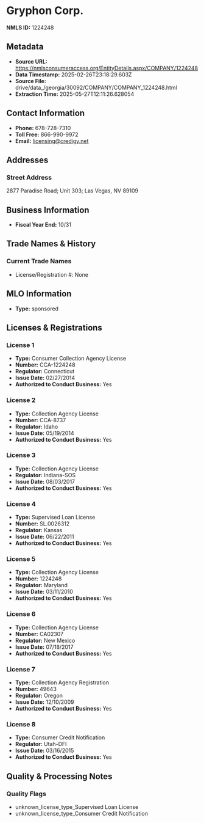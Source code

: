 # Gryphon Corp.

**NMLS ID:** 1224248

## Metadata
- **Source URL:** https://nmlsconsumeraccess.org/EntityDetails.aspx/COMPANY/1224248
- **Data Timestamp:** 2025-02-26T23:18:29.603Z
- **Source File:** drive/data_/georgia/30092/COMPANY/COMPANY_1224248.html
- **Extraction Time:** 2025-05-27T12:11:26.628054

## Contact Information
- **Phone:** 678-728-7310
- **Toll Free:** 866-990-9972
- **Email:** licensing@credigy.net

## Addresses
### Street Address
2877 Paradise Road; Unit 303; Las Vegas, NV 89109

## Business Information
- **Fiscal Year End:** 10/31

## Trade Names & History
### Current Trade Names
- License/Registration #: None

## MLO Information
- **Type:** sponsored

## Licenses & Registrations

### License 1
- **Type:** Consumer Collection Agency License
- **Number:** CCA-1224248
- **Regulator:** Connecticut
- **Issue Date:** 02/27/2014
- **Authorized to Conduct Business:** Yes

### License 2
- **Type:** Collection Agency License
- **Number:** CCA-8737
- **Regulator:** Idaho
- **Issue Date:** 05/19/2014
- **Authorized to Conduct Business:** Yes

### License 3
- **Type:** Collection Agency License
- **Regulator:** Indiana-SOS
- **Issue Date:** 08/03/2017
- **Authorized to Conduct Business:** Yes

### License 4
- **Type:** Supervised Loan License
- **Number:** SL.0026312
- **Regulator:** Kansas
- **Issue Date:** 06/22/2011
- **Authorized to Conduct Business:** Yes

### License 5
- **Type:** Collection Agency License
- **Number:** 1224248
- **Regulator:** Maryland
- **Issue Date:** 03/11/2010
- **Authorized to Conduct Business:** Yes

### License 6
- **Type:** Collection Agency License
- **Number:** CA02307
- **Regulator:** New Mexico
- **Issue Date:** 07/18/2017
- **Authorized to Conduct Business:** Yes

### License 7
- **Type:** Collection Agency Registration
- **Number:** 49643
- **Regulator:** Oregon
- **Issue Date:** 12/10/2009
- **Authorized to Conduct Business:** Yes

### License 8
- **Type:** Consumer Credit Notification
- **Regulator:** Utah-DFI
- **Issue Date:** 03/16/2015
- **Authorized to Conduct Business:** Yes

## Quality & Processing Notes
### Quality Flags
- unknown_license_type_Supervised Loan License
- unknown_license_type_Consumer Credit Notification
